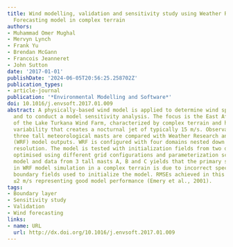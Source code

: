 ```yaml
---
title: Wind modelling, validation and sensitivity study using Weather Research and
  Forecasting model in complex terrain
authors:
- Muhammad Omer Mughal
- Mervyn Lynch
- Frank Yu
- Brendan McGann
- Francois Jeanneret
- John Sutton
date: '2017-01-01'
publishDate: '2024-06-05T20:56:25.258702Z'
publication_types:
- article-journal
publication: '*Environmental Modelling and Software*'
doi: 10.1016/j.envsoft.2017.01.009
abstract: A physically-based wind model is applied to determine wind speed and direction
  and to conduct a model sensitivity analysis. The focus is the East African site
  of the Lake Turkana Wind Farm, characterized by complex terrain and high diurnal
  variability that creates a nocturnal jet of typically 15 m/s. Observations from
  three tall meteorological masts are compared with Weather Research and Forecast
  (WRF) model outputs. WRF is configured with four domains nested down to 900 m spatial
  resolution. The model is tested with initialization fields from two different sources,
  optimised using different grid configurations and parameterization schemes. Comparing
  model and data from 3 tall masts A, B and C yields that the primary source of error
  in WRF model simulation in a complex terrain is due to incorrect specification of
  boundary fields used to initialize the model. RMSEs achieved in this research are
  ≤2 m/s representing good model performance (Emery et al., 2001).
tags:
- Boundary layer
- Sensitivity study
- Validation
- Wind forecasting
links:
- name: URL
  url: http://dx.doi.org/10.1016/j.envsoft.2017.01.009
---
```

